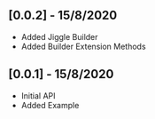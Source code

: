 ## [0.0.2] - 15/8/2020

- Added Jiggle Builder
- Added Builder Extension Methods

## [0.0.1] - 15/8/2020

- Initial API
- Added Example
